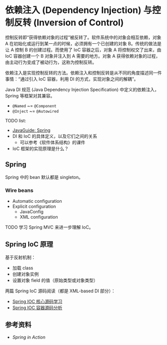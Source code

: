 # 依赖注入 (Dependency Injection) 与控制反转 (Inversion of Control)

控制反转即“获得依赖对象的过程”被反转了。软件系统中的对象会相互依赖，对象 A 在初始化或运行到某一点的时候，必须拥有一个已创建的对象 B。传统的做法是让 A 控制 B 的创建过程。而使用了 IoC 容器之后，对象 A 将控制权交了出来，由 IoC 容器创建一个 B 对象并注入到 A 需要的地方。对象 A 获得依赖对象的过程，由主动行为变成了被动行为，这称为控制反转。

依赖注入是实现控制反转的方法。依赖注入和控制反转是从不同的角度描述同一件事情：“通过引入 IoC 容器，利用 DI 的方式，实现对象之间的解耦”。

Java DI 规范 (Java Dependency Injection Specification) 中定义的依赖注入，Spring 等框架对其兼容。

+ `@Named` ~= `@Component`
+ `@Inject` ~= `@Autowired`

TODO list:

+ [JavaGuide: Spring](https://github.com/Snailclimb/JavaGuide/blob/master/%E4%B8%BB%E6%B5%81%E6%A1%86%E6%9E%B6/Spring%E5%AD%A6%E4%B9%A0%E4%B8%8E%E9%9D%A2%E8%AF%95.md)
+ DI 和 IoC 的具体定义，以及它们之间的关系
  + 可以参考《软件体系结构》的课件
+ IoC 框架的实现原理是什么？

## Spring

Spring 中的 bean 默认都是 singleton。

### Wire beans

+ Automatic configuration
+ Explicit configuration
  + JavaConfig
  + XML configuration

TODO 学习 Spring MVC 来进一步理解 IoC。

## Spring IoC 原理

基于反射机制：

+ 加载 class
+ 创建对象实例
+ 设置对象 field 的值（原始类型或对象类型）

两篇 Spring IoC 源码阅读（都是 XML-based DI 部分）：

+ [Spring IOC 核心源码学习](https://yikun.github.io/2015/05/29/Spring-IOC%E6%A0%B8%E5%BF%83%E6%BA%90%E7%A0%81%E5%AD%A6%E4%B9%A0/)
+ [Spring IOC 容器源码分析](https://javadoop.com/post/spring-ioc)

## 参考资料

+ _Spring in Action_